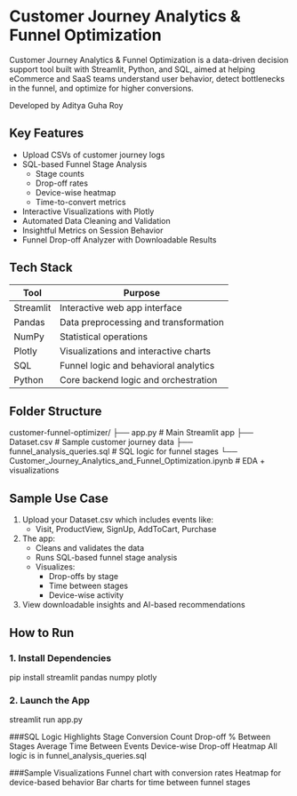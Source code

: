 # Customer Journey Analytics & Funnel Optimization

Customer Journey Analytics & Funnel Optimization is a data-driven decision support tool built with Streamlit, Python, and SQL, aimed at helping eCommerce and SaaS teams understand user behavior, detect bottlenecks in the funnel, and optimize for higher conversions.

Developed by Aditya Guha Roy 

## Key Features

- Upload CSVs of customer journey logs
- SQL-based Funnel Stage Analysis
  - Stage counts
  - Drop-off rates
  - Device-wise heatmap
  - Time-to-convert metrics
- Interactive Visualizations with Plotly
- Automated Data Cleaning and Validation
- Insightful Metrics on Session Behavior
- Funnel Drop-off Analyzer with Downloadable Results

## Tech Stack

| Tool       | Purpose                                  |
|------------|-------------------------------------------|
| Streamlit  | Interactive web app interface             |
| Pandas     | Data preprocessing and transformation     |
| NumPy      | Statistical operations                    |
| Plotly     | Visualizations and interactive charts     |
| SQL        | Funnel logic and behavioral analytics     |
| Python     | Core backend logic and orchestration      |

## Folder Structure
customer-funnel-optimizer/
├── app.py # Main Streamlit app
├── Dataset.csv # Sample customer journey data
├── funnel_analysis_queries.sql # SQL logic for funnel stages
└── Customer_Journey_Analytics_and_Funnel_Optimization.ipynb # EDA + visualizations


## Sample Use Case

1. Upload your Dataset.csv which includes events like:
   - Visit, ProductView, SignUp, AddToCart, Purchase
2. The app:
   - Cleans and validates the data
   - Runs SQL-based funnel stage analysis
   - Visualizes:
     - Drop-offs by stage
     - Time between stages
     - Device-wise activity
3. View downloadable insights and AI-based recommendations

## How to Run

### 1. Install Dependencies

pip install streamlit pandas numpy plotly

### 2. Launch the App
streamlit run app.py

###SQL Logic Highlights
Stage Conversion Count
Drop-off % Between Stages
Average Time Between Events
Device-wise Drop-off Heatmap
All logic is in funnel_analysis_queries.sql

###Sample Visualizations
Funnel chart with conversion rates
Heatmap for device-based behavior
Bar charts for time between funnel stages
